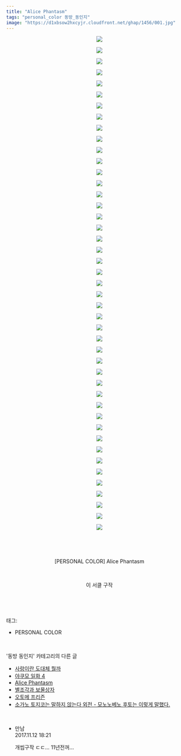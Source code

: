 ```yaml
---
title: "Alice Phantasm"
tags: "personal_color 동방_동인지"
image: "https://d1xbsow2hxcyjr.cloudfront.net/ghap/1456/001.jpg"
---
```

<div class="article">
<p style="text-align: center; clear: none; float: none;"><img src="{{ site.imgserver10 }}/ghap/1456/001.jpg"/></p>
<p style="text-align: center; clear: none; float: none;"><img src="{{ site.imgserver10 }}/ghap/1456/002.jpg"/></p>
<p style="text-align: center; clear: none; float: none;"><img src="{{ site.imgserver10 }}/ghap/1456/003.jpg"/></p>
<p style="text-align: center; clear: none; float: none;"><img src="{{ site.imgserver10 }}/ghap/1456/004.jpg"/></p>
<p style="text-align: center; clear: none; float: none;"><img src="{{ site.imgserver10 }}/ghap/1456/005.jpg"/></p>
<p style="text-align: center; clear: none; float: none;"><img src="{{ site.imgserver10 }}/ghap/1456/006.jpg"/></p>
<p style="text-align: center; clear: none; float: none;"><img src="{{ site.imgserver10 }}/ghap/1456/007.jpg"/></p>
<p style="text-align: center; clear: none; float: none;"><img src="{{ site.imgserver10 }}/ghap/1456/008.jpg"/></p>
<p style="text-align: center; clear: none; float: none;"><img src="{{ site.imgserver10 }}/ghap/1456/009.jpg"/></p>
<p style="text-align: center; clear: none; float: none;"><img src="{{ site.imgserver10 }}/ghap/1456/010.jpg"/></p>
<p style="text-align: center; clear: none; float: none;"><img src="{{ site.imgserver10 }}/ghap/1456/011.jpg"/></p>
<p style="text-align: center; clear: none; float: none;"><img src="{{ site.imgserver10 }}/ghap/1456/012.jpg"/></p>
<p style="text-align: center; clear: none; float: none;"><img src="{{ site.imgserver10 }}/ghap/1456/013.jpg"/></p>
<p style="text-align: center; clear: none; float: none;"><img src="{{ site.imgserver10 }}/ghap/1456/014.jpg"/></p>
<p style="text-align: center; clear: none; float: none;"><img src="{{ site.imgserver10 }}/ghap/1456/015.jpg"/></p>
<p style="text-align: center; clear: none; float: none;"><img src="{{ site.imgserver10 }}/ghap/1456/016.jpg"/></p>
<p style="text-align: center; clear: none; float: none;"><img src="{{ site.imgserver10 }}/ghap/1456/017.jpg"/></p>
<p style="text-align: center; clear: none; float: none;"><img src="{{ site.imgserver10 }}/ghap/1456/018.jpg"/></p>
<p style="text-align: center; clear: none; float: none;"><img src="{{ site.imgserver10 }}/ghap/1456/019.jpg"/></p>
<p style="text-align: center; clear: none; float: none;"><img src="{{ site.imgserver10 }}/ghap/1456/020.jpg"/></p>
<p style="text-align: center; clear: none; float: none;"><img src="{{ site.imgserver10 }}/ghap/1456/021.jpg"/></p>
<p style="text-align: center; clear: none; float: none;"><img src="{{ site.imgserver10 }}/ghap/1456/022.jpg"/></p>
<p style="text-align: center; clear: none; float: none;"><img src="{{ site.imgserver10 }}/ghap/1456/023.jpg"/></p>
<p style="text-align: center; clear: none; float: none;"><img src="{{ site.imgserver10 }}/ghap/1456/024.jpg"/></p>
<p style="text-align: center; clear: none; float: none;"><img src="{{ site.imgserver10 }}/ghap/1456/025.jpg"/></p>
<p style="text-align: center; clear: none; float: none;"><img src="{{ site.imgserver10 }}/ghap/1456/026.jpg"/></p>
<p style="text-align: center; clear: none; float: none;"><img src="{{ site.imgserver10 }}/ghap/1456/027.jpg"/></p>
<p style="text-align: center; clear: none; float: none;"><img src="{{ site.imgserver10 }}/ghap/1456/028.jpg"/></p>
<p style="text-align: center; clear: none; float: none;"><img src="{{ site.imgserver10 }}/ghap/1456/029.jpg"/></p>
<p style="text-align: center; clear: none; float: none;"><img src="{{ site.imgserver10 }}/ghap/1456/030.jpg"/></p>
<p style="text-align: center; clear: none; float: none;"><img src="{{ site.imgserver10 }}/ghap/1456/031.jpg"/></p>
<p style="text-align: center; clear: none; float: none;"><img src="{{ site.imgserver10 }}/ghap/1456/032.jpg"/></p>
<p style="text-align: center; clear: none; float: none;"><img src="{{ site.imgserver10 }}/ghap/1456/033.jpg"/></p>
<p style="text-align: center; clear: none; float: none;"><img src="{{ site.imgserver10 }}/ghap/1456/034.jpg"/></p>
<p style="text-align: center; clear: none; float: none;"><img src="{{ site.imgserver10 }}/ghap/1456/035.jpg"/></p>
<p style="text-align: center; clear: none; float: none;"><img src="{{ site.imgserver10 }}/ghap/1456/036.jpg"/></p>
<p style="text-align: center; clear: none; float: none;"><img src="{{ site.imgserver10 }}/ghap/1456/037.jpg"/></p>
<p style="text-align: center; clear: none; float: none;"><img src="{{ site.imgserver10 }}/ghap/1456/038.jpg"/></p>
<p style="text-align: center; clear: none; float: none;"><img src="{{ site.imgserver10 }}/ghap/1456/039.jpg"/></p>
<p style="text-align: center; clear: none; float: none;"><img src="{{ site.imgserver10 }}/ghap/1456/040.jpg"/></p>
<p style="text-align: center; clear: none; float: none;"><img src="{{ site.imgserver10 }}/ghap/1456/041.jpg"/></p>
<p style="text-align: center; clear: none; float: none;"><img src="{{ site.imgserver10 }}/ghap/1456/042.jpg"/></p>
<p style="text-align: center; clear: none; float: none;"><img src="{{ site.imgserver10 }}/ghap/1456/043.jpg"/></p>
<p style="text-align: center; clear: none; float: none;"><img src="{{ site.imgserver10 }}/ghap/1456/044.jpg"/></p>
<p style="text-align: center; clear: none; float: none;"><img src="{{ site.imgserver10 }}/ghap/1456/045.jpg"/></p>
<p style="text-align: center; clear: none; float: none;"><br/></p>
<p style="text-align: center; clear: none; float: none;"><br/></p>
<p style="text-align: center; clear: none; float: none;">[PERSONAL COLOR] Alice Phantasm</p>
<p style="text-align: center; clear: none; float: none;"><br/></p>
<p style="text-align: center; clear: none; float: none;">이 서클 구작</p>
<p><br/></p>
</div><br/>
<div class="tagTrail">
<p>태그: </p>
<ul>
<li>PERSONAL COLOR</li>
</ul>
</div><br/>
<div class="another">
<p>'동방 동인지' 카테고리의 다른 글</p>
<ul>
<li><a href="/ghap_1458">사랑이란 도대체 뭘까</a></li>
<li><a href="/ghap_1457">야쿠모 일화 4</a></li>
<li><a href="/ghap_1456">Alice Phantasm</a></li>
<li><a href="/ghap_1455">별조각과 보물상자</a></li>
<li><a href="/ghap_1454">오토메 프리즌</a></li>
<li><a href="/ghap_1453">소가노 토지코는 말하지 않는다 외전 - 모노노베노 후토는 이렇게 말했다.</a></li>
</ul>
</div><br/>
<div class="cb_module cb_fluid">
<div class="cb_wrt cb_profile">
<div class="comment">
<ul>
<li class="cb_thumb_off" id="comment15127932">
<div class="cb_comment_area">
<div class="cb_info_area">
<div class="cb_section">
<span class="cb_nick_name">만남</span>
</div>
<div class="cb_section">
<span class="cb_date">2017.11.12 18:21 </span>
</div>
</div>
<div class="cb_dsc_comment">
<p class="cb_dsc">
											개씹구작 ㄷㄷ... 11년전꺼...
										</p>
</div>
</div></li>
</ul>
</div>
</div><!-- commentList close -->
</div><br/>
